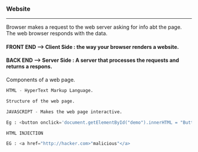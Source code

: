 ### Website 

---

Browser makes a request to the web server asking for info abt the page.
The web browser responds with the data.

#### FRONT END --> Client Side : the way your browser renders a website.
#### BACK END --> Server Side : A server that processes the requests and returns a respons.

Components of a web page.

```py
HTML - HyperText Markup Language.

Structure of the web page.
```

```py
JAVASCRIPT - Makes the web page interactive.

Eg : <button onclick='document.getElementById("demo").innerHTML = "Button Clicked";'>Click Me!</button>
```

```py
HTML INJECTION 

EG : <a href="http://hacker.com>"malicious"</a>
```
